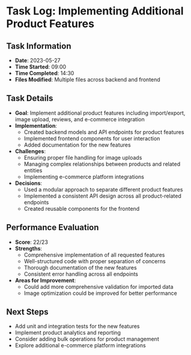 # Task Log: Implementing Additional Product Features

## Task Information
- **Date**: 2023-05-27
- **Time Started**: 09:00
- **Time Completed**: 14:30
- **Files Modified**: Multiple files across backend and frontend

## Task Details
- **Goal**: Implement additional product features including import/export, image upload, reviews, and e-commerce integration
- **Implementation**: 
  - Created backend models and API endpoints for product features
  - Implemented frontend components for user interaction
  - Added documentation for the new features
- **Challenges**: 
  - Ensuring proper file handling for image uploads
  - Managing complex relationships between products and related entities
  - Implementing e-commerce platform integrations
- **Decisions**: 
  - Used a modular approach to separate different product features
  - Implemented a consistent API design across all product-related endpoints
  - Created reusable components for the frontend

## Performance Evaluation
- **Score**: 22/23
- **Strengths**: 
  - Comprehensive implementation of all requested features
  - Well-structured code with proper separation of concerns
  - Thorough documentation of the new features
  - Consistent error handling across all endpoints
- **Areas for Improvement**: 
  - Could add more comprehensive validation for imported data
  - Image optimization could be improved for better performance

## Next Steps
- Add unit and integration tests for the new features
- Implement product analytics and reporting
- Consider adding bulk operations for product management
- Explore additional e-commerce platform integrations
